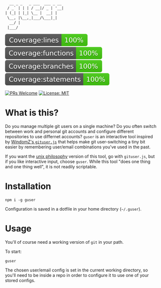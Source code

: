 ```
  __ _ _   _ ___  ___ _ __
 / _` | | | / __|/ _ | '__|
| (_| | |_| \__ |  __| |
 \__, |\__,_|___/\___|_|
  __/ |
 |___/
```

![Coverage lines](./badges/badge-lines.svg)
![Coverage functions](./badges/badge-functions.svg)
![Coverage branches](./badges/badge-branches.svg)
![Coverage statements](./badges/badge-statements.svg)

[![PRs Welcome](https://img.shields.io/badge/PRs-welcome-brightgreen.svg?style=flat-square)](http://makeapullrequest.com)
[![License: MIT](https://img.shields.io/badge/License-MIT-yellow.svg)](https://opensource.org/licenses/MIT)

# What is this?

Do you manage multiple git users on a single machine? Do you often switch between work and personal git accounts and configure different repositories to use differnet accounts? `guser` is an interactive tool inspired by [WindomZ's `gituser.js`](https://github.com/WindomZ/gituser.js) that helps make git user-switching a tiny bit easier by remembering user/email combinations you've used in the past.

If you want the [unix philosophy](https://en.wikipedia.org/wiki/Unix_philosophy#:~:text=The%20Unix%20philosophy%20is%20documented,%2C%20as%20yet%20unknown%2C%20program.) version of this tool, go with `gituser.js`, but if you like interactive input, choose `guser`. While this tool "does one thing and one thing well", it is not readily scriptable.

# Installation

```
npm i -g guser
```

Configuration is saved in a dotfile in your home directory (`~/.guser`).

# Usage

You'll of course need a working version of `git` in your path.

To start:

```
guser
```

The chosen user/email config is set in the current working directory, so you'll need to be inside a repo in order to configure it to use one of your stored configs.
